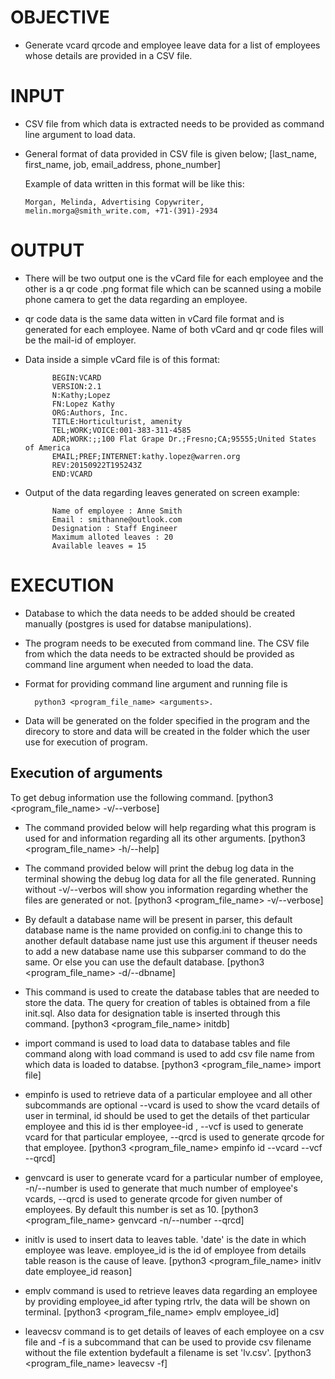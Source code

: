 # OBJECTIVE

- Generate vcard qrcode and employee leave data for a list of employees whose details are provided in a CSV file.

# INPUT

- CSV file from which data is extracted needs to be provided as command line argument to load data.

- General format of data provided in CSV file is given below;
    [last_name, first_name, job, email_address, phone_number]
    
    Example of data written in this format will be like this:
    
      Morgan, Melinda, Advertising Copywriter, melin.morga@smith_write.com, +71-(391)-2934
      
# OUTPUT

- There will be two output one is the vCard file for each employee and the other is a qr code .png format file which can be scanned using a mobile phone camera to get the data regarding an employee.
        
- qr code data is the same data witten in vCard file format and is generated for each employee. Name of both vCard and qr code files will be the mail-id of employer.

- Data inside a simple vCard file is of this format:
        
            BEGIN:VCARD
            VERSION:2.1
            N:Kathy;Lopez
            FN:Lopez Kathy
            ORG:Authors, Inc.
            TITLE:Horticulturist, amenity
            TEL;WORK;VOICE:001-383-311-4585
            ADR;WORK:;;100 Flat Grape Dr.;Fresno;CA;95555;United States of America
            EMAIL;PREF;INTERNET:kathy.lopez@warren.org
            REV:20150922T195243Z
            END:VCARD
            
- Output of the data regarding leaves generated on screen example:

            Name of employee : Anne Smith
            Email : smithanne@outlook.com
            Designation : Staff Engineer
            Maximum alloted leaves : 20
            Available leaves = 15 
            
# EXECUTION

- Database to which the data needs to be added should be created manually (postgres is used for databse manipulations).

- The program needs to be executed from command line. The CSV file from which the data needs to be extracted should be provided as command line argument when needed to load the data.

- Format for providing command line argument and running file is 
          
        python3 <program_file_name> <arguments>.

- Data will be generated on the folder specified in the program and the direcory to store and data will be created in the folder which the user use for execution of program.

## Execution of arguments
 
 To get debug information use the following command.
   [python3 <program_file_name> -v/--verbose]
   
- The command provided below will help regarding what this program is used for and information regarding all its other arguments.
      [python3 <program_file_name> -h/--help] 

- The command provided below will print the debug log data in the terminal showing the debug log data for all the file generated. Running without -v/--verbos will show you       information regarding whether the files are generated or not.
      [python3 <program_file_name> -v/--verbose] 
          
- By default a database name will be present in parser, this default database name is the name provided on config.ini to change this to another default database name just use this argument if theuser needs to add a new database name use this subparser command to do the same. Or else you can use the default database.
      [python3 <program_file_name> -d/--dbname]
      
- This command is used to create the database tables that are needed to store the data. The query for creation of tables is obtained from a file init.sql. Also data for designation table is inserted through this command.
      [python3 <program_file_name> initdb]
      
- import command is used to load data to database tables and file command along with load command is used to add csv file name from which data is loaded to databse.
      [python3 <program_file_name> import file]
      
- empinfo is used to retrieve data of a particular employee and all other subcommands are optional --vcard is used to show the vcard details of user in terminal, id should be used to get the details of thet particular employee and this id is ther employee-id , --vcf is used to generate vcard for that particular employee, --qrcd is used to generate qrcode for that employee.
      [python3 <program_file_name> empinfo id --vcard --vcf --qrcd]
      
- genvcard is user to generate vcard for a particular number of employee, -n/--number is used to generate that much number of employee's vcards, --qrcd is used to generate qrcode for given number of employees. By default this number is set as 10.
      [python3 <program_file_name> genvcard -n/--number --qrcd]
      
- initlv is used to insert data to leaves table. 'date' is the date in which employee was leave. employee_id is the id of employee from details table reason is the cause of leave. 
      [python3 <program_file_name> initlv date employee_id reason]
      
- emplv command is used to retrieve leaves data regarding an employee by providing employee_id after typing rtrlv, the data will be shown on terminal.
      [python3 <program_file_name> emplv employee_id]
      
- leavecsv command is to get details of leaves of each employee on a csv file and -f is a subcommand that can be used to provide csv filename without the file extention bydefault a filename is set 'lv.csv'.
      [python3 <program_file_name> leavecsv -f]











